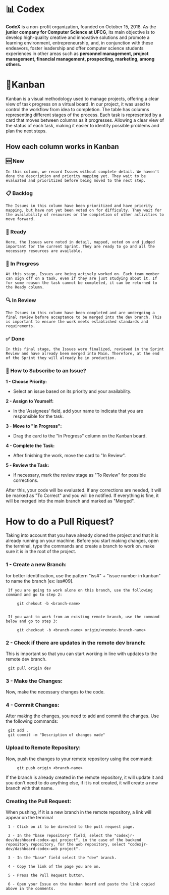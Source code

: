 # 📊 Codex

**CodeX** is a non-profit organization, founded on October 15, 2018. As the **junior company for Computer Science at UFCG**, its main objective is to develop high-quality creative and innovative solutions and promote a learning environment, entrepreneurship, and, in conjunction with these endeavors, foster leadership and offer computer science students experiences in other areas such as **personnel management, project management, financial management, prospecting, marketing, among others.**

# 📌Kanban

Kanban is a visual methodology used to manage projects, offering a clear view of task progress on a virtual board. In our project, it was used to control the workflow from idea to completion. The table has columns representing different stages of the process. Each task is represented by a card that moves between columns as it progresses. Allowing a clear view of the status of each task, making it easier to identify possible problems and plan the next steps.

## How each column works in Kanban

### 🆕 New
    In this column, we record Issues without complete detail. We haven't done the description and priority mapping yet. They wait to be evaluated and prioritized before being moved to the next step.

### 📋 Backlog
    The Issues in this column have been prioritized and have priority mapping, but have not yet been voted on for difficulty. They wait for the availability of resources or the completion of other activities to move forward.


### 📝 Ready
    Here, the Issues were noted in detail, mapped, voted on and judged important for the current Sprint. They are ready to go and all the necessary resources are available.


### 🚀 In Progress
    At this stage, Issues are being actively worked on. Each team member can sign off on a task, even if they are just studying about it. If for some reason the task cannot be completed, it can be returned to the Ready column.

### 🔍 In Review
    The Issues in this column have been completed and are undergoing a final review before acceptance to be merged into the dev branch. This is important to ensure the work meets established standards and requirements.
 
### ✅ Done
    In this final stage, the Issues were finalized, reviewed in the Sprint Review and have already been merged into Main. Therefore, at the end of the Sprint they will already be in production.



### 📝 How to Subscribe to an Issue?

**1 - Choose Priority:**
- Select an issue based on its priority and your availability.

**2 - Assign to Yourself:**
- In the 'Assignees' field, add your name to indicate that you are responsible for the task.

**3 - Move to "In Progress":**
- Drag the card to the "In Progress" column on the Kanban board.

**4 - Complete the Task:**
- After finishing the work, move the card to "In Review".

**5 - Review the Task:**
- If necessary, mark the review stage as "To Review" for possible corrections.

After this, your code will be evaluated. If any corrections are needed, it will be marked as "To Correct" and you will be notified. If everything is fine, it will be merged into the main branch and marked as "Merged".


# How to do a Pull Riquest?

Taking into account that you have already cloned the project and that it is already running on your machine. Before you start making changes, open the terminal, type the commands and create a branch to work on. make sure it is in the root of the project.

### 1 - Create a new Branch:
for better identification, use the pattern "iss#" + "issue number in kanban" to name the branch [ex: iss#09].

     If you are going to work alone on this branch, use the following command and go to step 2:

         git chekout -b <branch-name>


     If you want to work from an existing remote branch, use the command below and go to step 3:

         git checkout -b <branch-name> origin/<remote-branch-name>


### 2 - Check if there are updates in the remote dev branch:
This is important so that you can start working in line with updates to the remote dev branch.

     git pull origin dev


### 3 - Make the Changes:

Now, make the necessary changes to the code.

### 4 - Commit Changes:
After making the changes, you need to add and commit the changes. Use the following commands:
    
     git add .
     git commit -m "Description of changes made"

### Upload to Remote Repository:
Now, push the changes to your remote repository using the command:

         git push origin <branch-name>
    
If the branch is already created in the remote repository, it will update it and you don't need to do anything else, if it is not created, it will create a new branch with that name.

### Creating the Pull Request:
When pushing, if it is a new branch in the remote repository, a link will appear on the terminal
    
     1 - Click on it to be directed to the pull request page.

     2 - In the "base repository" field, select the "codexjr-dev/dashboard-codex-api project", in the case of the backend repository repository, for the web repository, select "codexjr-dev/dashboard-codex-web project".

     3 - In the "base" field select the "dev" branch.

     4 - Copy the link of the page you are on.

     5 - Press the Pull Request button.

     6 - Open your Issue on the Kanban board and paste the link copied above in the comments.

